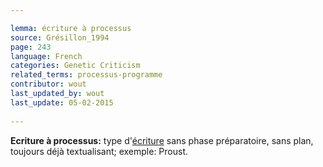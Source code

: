 ```yaml
---

lemma: écriture à processus
source: Grésillon_1994
page: 243 
language: French
categories: Genetic Criticism
related_terms: processus-programme
contributor: wout
last_updated_by: wout
last_update: 05-02-2015
        
---
```


**Ecriture à processus:** type d'[écriture](writingProcess.html) sans phase préparatoire, sans plan, toujours déjà textualisant; exemple: Proust.


